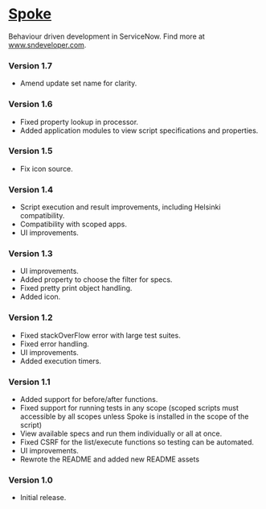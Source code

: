 # [Spoke](https://github.com/sn-developer/Spoke)
Behaviour driven development in ServiceNow. Find more at www.sndeveloper.com.

### Version 1.7
* Amend update set name for clarity.

### Version 1.6
* Fixed property lookup in processor.
* Added application modules to view script specifications and properties.

### Version 1.5
* Fix icon source.

### Version 1.4
* Script execution and result improvements, including Helsinki compatibility.
* Compatibility with scoped apps.
* UI improvements.

### Version 1.3
* UI improvements.
* Added property to choose the filter for specs.
* Fixed pretty print object handling.
* Added icon.

### Version 1.2
* Fixed stackOverFlow error with large test suites.
* Fixed error handling.
* UI improvements.
* Added execution timers.

### Version 1.1
* Added support for before/after functions.
* Fixed support for running tests in any scope (scoped scripts must accessible
  by all scopes unless Spoke is installed in the scope of the script)
* View available specs and run them individually or all at once.
* Fixed CSRF for the list/execute functions so testing can be automated.
* UI improvements.
* Rewrote the README and added new README assets

### Version 1.0
* Initial release.
